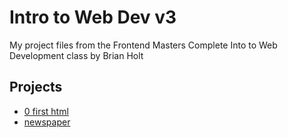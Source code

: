 # Intro to Web Dev v3
My project files from the Frontend Masters Complete Into to Web Development class by Brian Holt

## Projects
- [0 first html](./0-html-project/)
- [newspaper](./1-newspaper-layout/)

